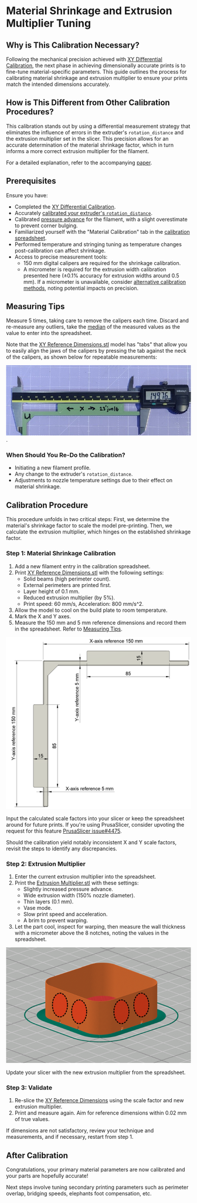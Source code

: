 # Material Shrinkage and Extrusion Multiplier Tuning

## Why is This Calibration Necessary?
Following the mechanical precision achieved with [XY Differential Calibration](xy-differential-calibration.md), the next phase in achieving dimensionally accurate prints is to fine-tune material-specific parameters. This guide outlines the process for calibrating material shrinkage and extrusion multiplier to ensure your prints match the intended dimensions accurately.

## How is This Different from Other Calibration Procedures?
This calibration stands out by using a differential measurement strategy that eliminates the influence of errors in the extruder's `rotation_distance` and the extrusion multiplier set in the slicer. This precision allows for an accurate determination of the material shrinkage factor, which in turn informs a more correct extrusion multiplier for the filament.

For a detailed explanation, refer to the accompanying [paper](shrinkage-and-multiplier-calibration.pdf).

## Prerequisites
Ensure you have:
- Completed the [XY Differential Calibration](xy-differential-calibration.md).
- Accurately [calibrated your extruder's `rotation_distance`](https://ellis3dp.com/Print-Tuning-Guide/articles/extruder_calibration.html).
- Calibrated [pressure advance](https://ellis3dp.com/Print-Tuning-Guide/articles/pressure_linear_advance/introduction.html) for the filament, with a slight overestimate to prevent corner bulging.
- Familiarized yourself with the "Material Calibration" tab in the [calibration spreadsheet](https://docs.google.com/spreadsheets/d/12_Dv7_rYfVe8zgUhWrPeNcvSJCttsugQXTOSlCp6MAc).
- Performed temperature and stringing tuning as temperature changes post-calibration can affect shrinkage.
- Access to precise measurement tools:
    * 150 mm digital calipers are required for the shrinkage calibration.
    * A micrometer is required for the extrusion width calibration presented here (±0.1% accuracy for extrusion widths around 0.5 mm). If a micrometer is unavailable, consider [alternative calibration methods](https://ellis3dp.com/Print-Tuning-Guide/articles/extrusion_multiplier.html), noting potential impacts on precision.

## Measuring Tips
Measure 5 times, taking care to remove the calipers each time. Discard and re-measure any outliers, take the [median](https://en.wikipedia.org/wiki/Median) of the measured values as the value to enter into the spreadsheet.

Note that the [XY Reference Dimensions.stl](stl/XY%20Reference%20Dimensions.stl) model has "tabs" that allow you to easily align the jaws of the calipers by pressing the tab against the neck of the calipers, as shown below for repeatable measurements:

![tab alignment](images/shrinkage-square-tab-alignment.jpg).

### When Should You Re-Do the Calibration?
- Initiating a new filament profile.
- Any change to the extruder's `rotation_distance`.
- Adjustments to nozzle temperature settings due to their effect on material shrinkage.

## Calibration Procedure 
This procedure unfolds in two critical steps: First, we determine the material's shrinkage factor to scale the model pre-printing. Then, we calculate the extrusion multiplier, which hinges on the established shrinkage factor.

### Step 1: Material Shrinkage Calibration
1. Add a new filament entry in the calibration spreadsheet.
2. Print [XY Reference Dimensions.stl](stl/XY%20Reference%20Dimensions.stl) with the following settings:
    * Solid beams (high perimeter count).
    * External perimeters are printed first.
    * Layer height of 0.1 mm.
    * Reduced extrusion multiplier (by 5%).
    * Print speed: 60 mm/s, Acceleration: 800 mm/s^2.
3. Allow the model to cool on the build plate to room temperature.
4. Mark the X and Y axes.
5. Measure the 150 mm and 5 mm reference dimensions and record them in the spreadsheet. Refer to [Measuring Tips](#measuring-tips).

![Reference Dimensions](images/shrinkage-square.png)

Input the calculated scale factors into your slicer or keep the spreadsheet around for future prints. If you're using  PrusaSlicer, consider upvoting the request for this feature [PrusaSlicer issue#4475](https://github.com/prusa3d/PrusaSlicer/issues/4475).

Should the calibration yield notably inconsistent X and Y scale factors, revisit the steps to identify any discrepancies.

### Step 2: Extrusion Multiplier
1. Enter the current extrusion multiplier into the spreadsheet.
2. Print the [Extrusion Multiplier.stl](stl/Extrusion%20Multiplier.stl) with these settings:
    * Slightly increased pressure advance.
    * Wide extrusion width (150% nozzle diameter).
    * Thin layers (0.1 mm).
    * Vase mode.
    * Slow print speed and acceleration.
    * A brim to prevent warping.
3. Let the part cool, inspect for warping, then measure the wall thickness with a micrometer above the 8 notches, noting the values in the spreadsheet.

![Notches](images/extrusion%20multiplier%20cube.png)

Update your slicer with the new extrusion multiplier from the spreadsheet.

### Step 3: Validate
1. Re-slice the [XY Reference Dimensions](stl/XY%20Reference%20Dimensions.stl) using the scale factor and new extrusion multiplier.
2. Print and measure again. Aim for reference dimensions within 0.02 mm of true values.

If dimensions are not satisfactory, review your technique and measurements, and if necessary, restart from step 1.

## After Calibration
Congratulations, your primary material parameters are now calibrated and your parts are hopefully accurate!

Next steps involve tuning secondary printing parameters such as perimeter overlap, bridging speeds, elephants foot compensation, etc. 